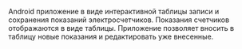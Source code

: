 Android приложение в виде интерактивной таблицы записи и сохранения показаний электросчетчиков. Показания счетчиков отображаются в виде таблицы. Приложение позволяет вносить в таблицу новые показания и редактировать уже внесенные.
